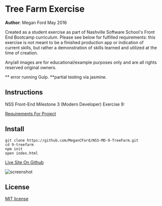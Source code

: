 
# Tree Farm Exercise


**Author**: Megan Ford May 2016 


Created as a student exercise as part of Nashville Software School's Front End Bootcamp curriculum. Please see below for fulfilled requirements: this exercise is not meant to be a finished production app or indication of current skills, but rather a demonstration of skills learned and utilized at the time of creation.


Any/all images are for educational/example purposes only and are all rights reserved original owners. 


** error running Gulp. 
**partial testing via jasmine. 




## Instructions



NSS Front-End Milestone 3 (Modern Developer) Exercise 9: 


[Requirements For Project](https://github.com/nashville-software-school/front-end-milestones/blob/master/4-modern-javascript-developer/exercises/MJ_PROTOTYPAL_TREE_FARM.md)


## Install


``` 
git clone https://github.com/MeganCFord/NSS-MD-9-TreeFarm.git
cd 9-treefarm
npm init
open index.html
```

[Live Site On Github](http://megancford.github.io/NSS-MD-9-TreeFarm)



![screenshot](rsz-tree-screenshot.jpg)


## License 


[MIT license](LICENSE.md)

